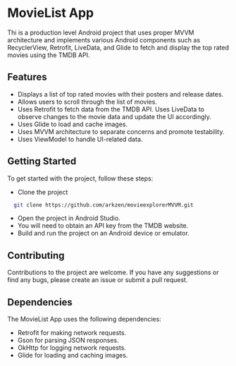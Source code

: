 # MovieList App
Thi is a production level Android project that uses proper MVVM architecture and implements various Android components such as RecyclerView, Retrofit, LiveData, and Glide to fetch and display the top rated movies using the TMDB API.

## Features

- Displays a list of top rated movies with their posters and release dates. 
- Allows users to scroll through the list of movies.
- Uses Retrofit to fetch data from the TMDB API. Uses LiveData to observe changes to the movie data and update the UI accordingly.
- Uses Glide to load and cache images.
- Uses MVVM architecture to separate concerns and promote testability.
- Uses ViewModel to handle UI-related data.

## Getting Started
To get started with the project, follow these steps:
- Clone the project
```bash
  git clone https://github.com/arkzen/movieexplorerMVVM.git
```

- Open the project in Android Studio.
- You will need to obtain an API key from the TMDB website.
- Build and run the project on an Android device or emulator.

## Contributing
Contributions to the project are welcome. If you have any suggestions or find any bugs, please create an issue or submit a pull request.

## Dependencies
The MovieList App uses the following dependencies:
- Retrofit for making network requests.
- Gson for parsing JSON responses.
- OkHttp for logging network requests.
- Glide for loading and caching images.
